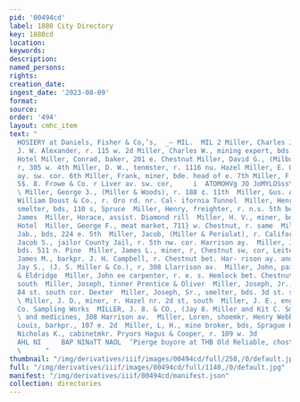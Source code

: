 ```yaml
---
pid: '00494cd'
label: 1880 City Directory
key: 1880cd
location: 
keywords: 
description: 
named_persons: 
rights: 
creation_date: 
ingest_date: '2023-08-09'
format: 
source: 
order: '494'
layout: cmhc_item
text: "                                                                                                     }ssachilaren’
  HOSIERY at Daniels, Fisher & Co,’s,  _— MIL.  MIL 2 Miller, Charles J., barkpr.
  J. W. Alexander, r. 115 w. 2d Miller, Charles W., mining expert, bds. Inter-Ocean
  Hotel Miller, Conrad, baker, 201 e. Chestnut Miller, David G., (Milburn & Co.),
  r, 305 w. 4th Miller, D. W., tenmster, r. 1116 nu. Hazel Miller, E. G.,’r. Leiter
  ay. sw. cor. 6th Miller, Frank, miner, bde. head of e. 7th Miller, F. R., solicitor
  S$. 8. Frowe & Co. r Liver av. sw. cor,     i  ATOMOHVg JO JoMYLOSssY 4so3rET     6tl
  \ Miller, George 3., (Miller & Woods), r. 188 ¢. 11th  Miller, Gus. A., painter
  William Doust & Co., r. Oro rd. nr. Cal- ifornia Tunnel  Miller, Henry, feeder Grant
  smelter, bds, 110 s, Spruce  Miller, Henry, freighter, r. n.s. 5th bet. Maple and
  James  Miller, Horace, assist. Diamond rill  Miller, H. V., miner, bds. Inter-Ocean
  Hotel  Miller, George F., meat market, 711} w. Chestnut, r. same  Miller, I. 1.,
  Jab., bds, 224 e. 5th  Miller, Jacob, (Miller & Periolat), r. California Gulch  Miller,
  Jacob S., jailor County Jail, r. 5th nw. cor. Harrison ay.  Miller, James, lab.,
  bds. 511 n. Pine  Miller, James L., miner, r, Chestnut sw, cor, Leiter av,  Miller,
  James M., barkpr. J. H. Campbell, r. Chestnut bet. Har- rison ay. and Oak  Miller,
  Jay S., (J. S. Miller & Co.), r, 308 Llarrison av.  Miller, John, painter Ovren
  & Eldridge  Miller, John ee carpenter, r. e. s. Hemlock bet. Chestnut and 24  st.
  south  Miller, Joseph, tinner Prentice & Oliver  Miller, Joseph, Jr., miner, bds.
  84 st. south cor. Dexter  Miller, Joseph, Sr., smelter, bds. 3d st. south cor. Dexter
  \ Miller, J. D., miner, r. Hazel nr. 2d st, south  Miller, J. E., engineer Lake
  Co. Sampling Works  MILLER, J. 8. & CO., (Jay 8. Miller and Kit C. Smith), drugs
  \ and medicines, 308 Harrison av.  Miller, Loren, shoemkr. Henry Webber  Miller,
  Louis, barkpr., 107 e. 2d  Miller, L, H., mine broker, bds, Sprague Hotel  Miller,
  Nicholas K., cabinetmkr. Pryors Hagus & Cooper, r. 109 w. 3d              LY ‘ALIO
  AHL NI     BAP NINaTT NAOL  ‘Pierge buyore at THB Old Reliable, chostue st: crscors,
  \      "
thumbnail: "/img/derivatives/iiif/images/00494cd/full/250,/0/default.jpg"
full: "/img/derivatives/iiif/images/00494cd/full/1140,/0/default.jpg"
manifest: "/img/derivatives/iiif/00494cd/manifest.json"
collection: directories
---
```

